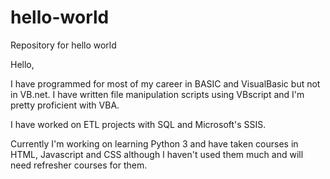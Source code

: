 # hello-world
Repository for hello world

Hello,

I have programmed for most of my career in BASIC and VisualBasic but not in VB.net. I have written file manipulation scripts using VBscript and I'm pretty proficient with VBA. 

I have worked on ETL projects with SQL and Microsoft's SSIS.

Currently I'm working on learning Python 3 and have taken courses in HTML, Javascript and CSS although I haven't used them much and will need refresher courses for them.

